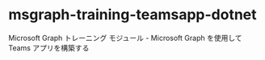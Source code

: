 # <a name="msgraph-training-teamsapp-dotnet"></a>msgraph-training-teamsapp-dotnet
Microsoft Graph トレーニング モジュール - Microsoft Graph を使用して Teams アプリを構築する
